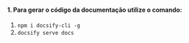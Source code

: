 #### 1. Para gerar o código da documentação utilize o comando:
1. `npm i docsify-cli -g`
2. `docsify serve docs`

